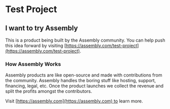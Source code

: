 # Test Project

## I want to try Assembly

This is a product being built by the Assembly community. You can help push this idea forward by visiting [https://assembly.com/test-project](https://assembly.com/test-project).

### How Assembly Works

Assembly products are like open-source and made with contributions from the community. Assembly handles the boring stuff like hosting, support, financing, legal, etc. Once the product launches we collect the revenue and split the profits amongst the contributors.

Visit [https://assembly.com](https://assembly.com) to learn more.
